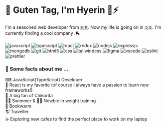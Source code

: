 # 👋 Guten Tag, I'm Hyerin 🌈⚡️

<!--
- 🔭 I’m currently working on ...
- 🌱 I’m currently learning ...
- 👯 I’m looking to collaborate on ...
- 🤔 I’m looking for help with ...
- 💬 Ask me about ...
- 📫 How to reach me: ...
- 😄 Pronouns: ...
- ⚡ Fun fact: ... -->

I'm a seasoned web developer from 🇰🇷. Now my life is going on in 🇩🇪. I'm currently finding a cool company  .🛼
<br /><br />
<img alt="javascript" src="https://img.shields.io/badge/JavaScript-F7DF1E?style=for-the-badge&logo=javascript&logoColor=black"/>
<img alt="typescript" src="https://img.shields.io/badge/TypeScript-007ACC?style=for-the-badge&logo=typescript&logoColor=white" />
<img alt="react" src="https://img.shields.io/badge/React-20232A?style=for-the-badge&logo=react&logoColor=61DAFB" />
<img alt="redux" src="https://img.shields.io/badge/Redux-593D88?style=for-the-badge&logo=redux&logoColor=white" />
<img alt="nodejs" src="https://img.shields.io/badge/Node.js-43853D?style=for-the-badge&logo=node.js&logoColor=white" />
<img alt="expressjs" src="https://img.shields.io/badge/Express.js-404D59?style=for-the-badge" />
<img alt="mongodb" src="https://img.shields.io/badge/MongoDB-4EA94B?style=for-the-badge&logo=mongodb&logoColor=white" />
<img alt="git" src="https://img.shields.io/badge/GIT-E44C30?style=for-the-badge&logo=git&logoColor=white" />
<img alt="html5" src="https://img.shields.io/badge/HTML5-E34F26?style=for-the-badge&logo=html5&logoColor=white" />
<img alt="css" src="https://img.shields.io/badge/CSS3-1572B6?style=for-the-badge&logo=css3&logoColor=white" />
<img alt="tailwindcss" src="https://img.shields.io/badge/Tailwind_CSS-38B2AC?style=for-the-badge&logo=tailwind-css&logoColor=white" />
<img alt="figma" src="https://img.shields.io/badge/Figma-F24E1E?style=for-the-badge&logo=figma&logoColor=white" />
<img alt="vscode" src="https://img.shields.io/badge/Visual_Studio_Code-0078D4?style=for-the-badge&logo=visual%20studio%20code&logoColor=white" />
<img alt="eslint" src="https://img.shields.io/badge/eslint-3A33D1?style=for-the-badge&logo=eslint&logoColor=white" />
<img alt="prettier" src="https://img.shields.io/badge/prettier-1A2C34?style=for-the-badge&logo=prettier&logoColor=F7BA3E" />

### 🤔 Some facts about me ...
⌨ JavaScript(TypeScript) Developer
<br />
💙 React is my favorite (of course I always have a passion to learn new frameworks!)
<br />
🌱 A big fan of Chikorita
<br />
🏊🏼 Swimmer & 🏋🏼 Newbie in weight training
<br />
📖 Bookwarm
<br />
🌎 Traveller
<br />
☕ Exploring new cafes to find the perfect place to work on my laptop
<br />
